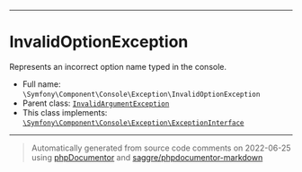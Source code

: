 ***

# InvalidOptionException

Represents an incorrect option name typed in the console.



* Full name: `\Symfony\Component\Console\Exception\InvalidOptionException`
* Parent class: [`InvalidArgumentException`](../../../../InvalidArgumentException.md)
* This class implements:
[`\Symfony\Component\Console\Exception\ExceptionInterface`](./ExceptionInterface.md)






***
> Automatically generated from source code comments on 2022-06-25 using [phpDocumentor](http://www.phpdoc.org/) and [saggre/phpdocumentor-markdown](https://github.com/Saggre/phpDocumentor-markdown)
